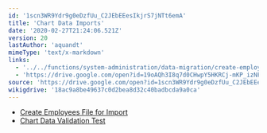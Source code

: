 ```yaml
---
id: '1scn3WR9Ydr9g0eDzfUu_C2JEbEEesIkjrS7jNTt6emA'
title: 'Chart Data Imports'
date: '2020-02-27T21:24:06.521Z'
version: 20
lastAuthor: 'aquandt'
mimeType: 'text/x-markdown'
links:
  - '../../functions/system-administration/data-migration/create-employees-file-for-import.md'
  - 'https://drive.google.com/open?id=19oAQh3I8q7d0CHwpY5HKRCj-mKP_izNF82906OleF7A'
source: 'https://drive.google.com/open?id=1scn3WR9Ydr9g0eDzfUu_C2JEbEEesIkjrS7jNTt6emA'
wikigdrive: '18ac9a8be49637c0d2bea8d32c40badbcda9a0ca'
---
```












* [Create Employees File for Import](../../functions/system-administration/data-migration/create-employees-file-for-import.md)
* [Chart Data Validation Test](https://drive.google.com/open?id=19oAQh3I8q7d0CHwpY5HKRCj-mKP_izNF82906OleF7A)
